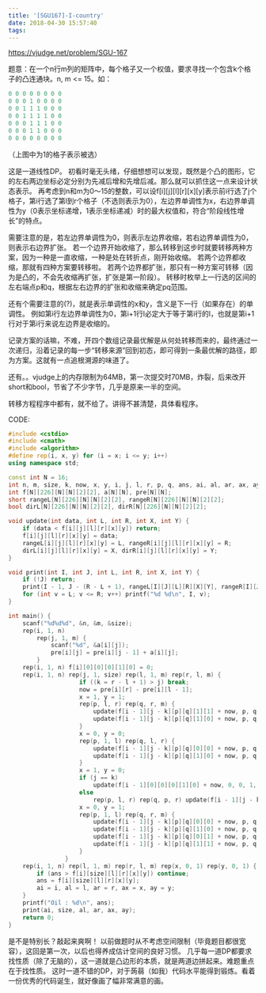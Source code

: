 ```yaml
---
title: '[SGU167]-I-country'
date: 2018-04-30 15:57:40
tags:
---
```


https://vjudge.net/problem/SGU-167

题意：在一个n行m列的矩阵中，每个格子又一个权值，要求寻找一个包含k个格子的凸连通块。n, m <= 15。如：
``` c++
0 0 0 0 0 0 0 0
0 0 0 1 0 0 0 0
0 0 1 1 1 0 0 0
0 0 1 1 1 1 0 0
0 0 0 1 1 1 0 0
0 0 0 1 1 0 0 0
0 0 0 0 0 0 0 0
```
（上图中为1的格子表示被选）


这是一道线性DP。
初看时毫无头绪，仔细想想可以发现，既然是个凸的图形，它的左右两边坐标必定分别为先减后增和先增后减。那么就可以抓住这一点来设计状态表示。
再考虑到n和m为0～15的整数，可以设f[i][j][l][r][x][y]表示前i行选了j个格子，第i行选了第l到r个格子（不选则表示为0），左边界单调性为x，右边界单调性为y（0表示坐标递增，1表示坐标递减）时的最大权值和，符合“阶段线性增长”的特点。

需要注意的是，若左边界单调性为0，则表示左边界收缩，若右边界单调性为0，则表示右边界扩张。
若一个边界开始收缩了，那么转移到这步时就要转移两种方案，因为一种是一直收缩，一种是处在转折点，刚开始收缩。
若两个边界都收缩，那就有四种方案要转移啦。
若两个边界都扩张，那只有一种方案可转移（因为是凸的，不会先收缩再扩张，扩张是第一阶段）。
转移时枚举上一行选的区间的左右端点p和q，根据左右边界的扩张和收缩来确定pq范围。

还有个需要注意的(?)，就是表示单调性的x和y，含义是下一行（如果存在）的单调性。
例如第i行左边界单调性为0，第i+1行l必定大于等于第i行的l，也就是第i+1行对于第i行来说左边界是收缩的。

记录方案的话嘛，不难，开四个数组记录最优解是从何处转移而来的，最终通过一次递归，沿着记录的每一步“转移来源”回到初态，即可得到一条最优解的路径，即为方案。这就有一点追根溯源的味道了。

还有。。vjudge上的内存限制为64MB，第一次提交时70MB，炸裂，后来改开short和bool，节省了不少字节，几乎是原来一半的空间。

转移方程程序中都有，就不给了。讲得不甚清楚，具体看程序。

CODE:
``` c++
#include <cstdio>
#include <cmath>
#include <algorithm>
#define rep(i, x, y) for (i = x; i <= y; i++)
using namespace std;

const int N = 16;
int n, m, size, k, now, x, y, i, j, l, r, p, q, ans, ai, al, ar, ax, ay;
int f[N][226][N][N][2][2], a[N][N], pre[N][N];
short rangeL[N][226][N][N][2][2], rangeR[N][226][N][N][2][2];
bool dirL[N][226][N][N][2][2], dirR[N][226][N][N][2][2];

void update(int data, int L, int R, int X, int Y) {
    if (data < f[i][j][l][r][x][y]) return;
    f[i][j][l][r][x][y] = data;
    rangeL[i][j][l][r][x][y] = L, rangeR[i][j][l][r][x][y] = R;
    dirL[i][j][l][r][x][y] = X, dirR[i][j][l][r][x][y] = Y;
}

void print(int I, int J, int L, int R, int X, int Y) {
    if (!J) return;
    print(I - 1, J - (R - L + 1), rangeL[I][J][L][R][X][Y], rangeR[I][J][L][R][X][Y], dirL[I][J][L][R][X][Y], dirR[I][J][L][R][X][Y]);
    for (int v = L; v <= R; v++) printf("%d %d\n", I, v);
}

int main() {
    scanf("%d%d%d", &n, &m, &size);
    rep(i, 1, n)
        rep(j, 1, m) {
            scanf("%d", &a[i][j]);
            pre[i][j] = pre[i][j - 1] + a[i][j];
        }
    rep(i, 1, n) f[i][0][0][0][1][0] = 0;
    rep(i, 1, n) rep(j, 1, size) rep(l, 1, m) rep(r, l, m) {
                    if ((k = r - l + 1) > j) break;
                    now = pre[i][r] - pre[i][l - 1];
                    x = 1, y = 1;
                    rep(p, l, r) rep(q, r, m) {
                        update(f[i - 1][j - k][p][q][1][1] + now, p, q, 1, 1);
                        update(f[i - 1][j - k][p][q][1][0] + now, p, q, 1, 0);
                    }
                    x = 0, y = 0;
                    rep(p, 1, l) rep(q, l, r) {
                        update(f[i - 1][j - k][p][q][0][0] + now, p, q, 0, 0);
                        update(f[i - 1][j - k][p][q][1][0] + now, p, q, 1, 0);
                    }
                    x = 1, y = 0;
                    if (j == k)
                        update(f[i - 1][0][0][0][1][0] + now, 0, 0, 1, 0);
                    else
                        rep(p, l, r) rep(q, p, r) update(f[i - 1][j - k][p][q][1][0] + now, p, q, 1, 0);
                    x = 0, y = 1;
                    rep(p, 1, l) rep(q, r, m) {
                        update(f[i - 1][j - k][p][q][0][0] + now, p, q, 0, 0);
                        update(f[i - 1][j - k][p][q][1][0] + now, p, q, 1, 0);
                        update(f[i - 1][j - k][p][q][0][1] + now, p, q, 0, 1);
                        update(f[i - 1][j - k][p][q][1][1] + now, p, q, 1, 1);
                    }
                }
    rep(i, 1, n) rep(l, 1, m) rep(r, l, m) rep(x, 0, 1) rep(y, 0, 1) {
        if (ans > f[i][size][l][r][x][y]) continue;
        ans = f[i][size][l][r][x][y];
        ai = i, al = l, ar = r, ax = x, ay = y;
    }
    printf("Oil : %d\n", ans);
    print(ai, size, al, ar, ax, ay);
    return 0;
}
```

是不是特别长？敲起来爽啊！
以前做题时从不考虑空间限制（毕竟题目都很宽容），这回是第一次，以后也得养成估计空间的良好习惯。
几乎每一道DP都要求找性质（除了无脑的），这一道就是凸边形的本质，就是两道边拼起来。难题重点在于找性质。
这时一道不错的DP，对于蒟蒻（如我）代码水平能得到锻炼。看着一份优秀的代码诞生，就好像画了幅非常满意的画。